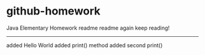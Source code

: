 # github-homework
Java Elementary Homework
readme
readme again
keep reading!

----
added Hello World
added print() method
added second print()
